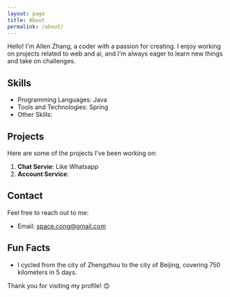 ```yaml
---
layout: page
title: About
permalink: /about/
---
```

Hello! I'm Allen Zhang, a coder with a passion for creating. I enjoy working on projects related to web and ai, and I'm always eager to learn new things and take on challenges.

## Skills
- Programming Languages: Java
- Tools and Technologies: Spring
- Other Skills:

## Projects
Here are some of the projects I've been working on:
1. **Chat Servie**: Like Whatsapp
2. **Account Service**:

## Contact
Feel free to reach out to me:
- Email: space.cong@gmail.com

## Fun Facts
-  I cycled from the city of Zhengzhou to the city of Beijing, covering 750 kilometers in 5 days.

Thank you for visiting my profile! 😊
